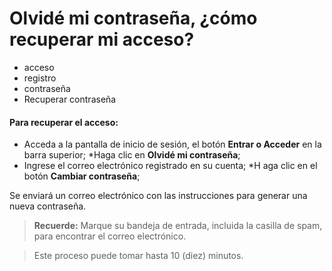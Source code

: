 # Olvidé mi contraseña, ¿cómo recuperar mi acceso?

- acceso
- registro
- contraseña
- Recuperar contraseña

#### **Para recuperar el acceso:**

* Acceda a la pantalla de inicio de sesión, el botón **Entrar o Acceder** en la barra superior;
*Haga clic en **Olvidé mi contraseña**;
* Ingrese el correo electrónico registrado en su cuenta;
*H aga clic en el botón **Cambiar contraseña**;

Se enviará un correo electrónico con las instrucciones para generar una nueva contraseña.

> **Recuerde:** Marque su bandeja de entrada, incluida la casilla de spam, para encontrar el correo electrónico.

> Este proceso puede tomar hasta 10 (diez) minutos.
